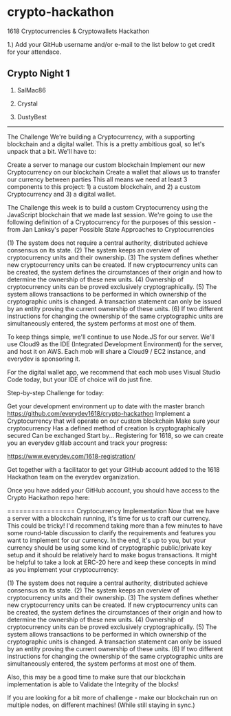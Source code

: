 # crypto-hackathon
1618 Cryptocurrencies &amp; Cryptowallets Hackathon

1.) Add your GitHub username and/or e-mail to the list below to get credit for your attendace.


Crypto Night 1
------------------
1. SalMac86

2. Crystal

3. DustyBest

-----------
The Challenge
We're building a Cryptocurrency, with a supporting blockchain and a digital wallet. This is a pretty ambitious goal, so let's unpack that a bit. We'll have to:

Create a server to manage our custom blockchain
Implement our new Cryptocurrency on our blockchain
Create a wallet that allows us to transfer our currency between parties
This all means we need at least 3 components to this project: 1) a custom blockchain, and 2) a custom Cryptocurrency and 3) a digital wallet.

The Challenge this week is to build a custom Cryptocurrency using the JavaScript blockchain that we made last session.
We're going to use the following definition of a Cryptocurrency for the purposes of this session - from Jan Lanksy's paper Possible State Approaches to Cryptocurrencies

(1) The system does not require a central authority, distributed achieve consensus on its state.
(2) The system keeps an overview of cryptocurrency units and their ownership.
(3) The system defines whether new cryptocurrency units can be created. If new cryptocurrency units can be created, the system defines the circumstances of their origin and how to determine the ownership of these new units.
(4) Ownership of cryptocurrency units can be proved exclusively cryptographically.
(5) The system allows transactions to be performed in which ownership of the cryptographic units is changed. A transaction statement can only be issued by an entity proving the current ownership of these units.
(6) If two different instructions for changing the ownership of the same cryptographic units are simultaneously entered, the system performs at most one of them.


To keep things simple, we'll continue to use Node.JS for our server. We'll use Cloud9 as the IDE (Integrated Development Environment) for the server, and host it on AWS. Each mob will share a Cloud9 / EC2 instance, and everydev is sponsoring it. 

For the digital wallet app, we recommend that each mob uses Visual Studio Code today, but your IDE of choice will do just fine.

Step-by-step Challenge for today:

Get your development environment up to date with the master branch
https://github.com/everydev1618/crypto-hackathon
Implement a Cryptocurrency that will operate on our custom blockchain
Make sure your cryptocurrency
Has a defined method of creation
Is cryptographically secured
Can be exchanged
Start by...
Registering for 1618, so we can create you an everydev gitlab account and track your progress:

https://www.everydev.com/1618-registration/ 

Get together with a facilitator to get your GitHub account added to the 1618 Hackathon team on the everydev organization.

Once you have added your GitHub account, you should have access to the Crypto Hackathon repo here:

=================
Cryptocurrency Implementation
Now that we have a server with a blockchain running, it's time for us to craft our currency.
This could be tricky! I'd recommend taking more than a few minutes to have some round-table discussion to clarify the requirements and features you want to implement for our currency.
In the end, it's up to you, but your currency should be using some kind of cryptographic public/private key setup and it should be relatively hard to make bogus transactions.
It might be helpful to take a look at ERC-20 here
and keep these concepts in mind as you implement your cryptocurrency:

(1) The system does not require a central authority, distributed achieve consensus on its state.
(2) The system keeps an overview of cryptocurrency units and their ownership.
(3) The system defines whether new cryptocurrency units can be created. If new cryptocurrency units can be created, the system defines the circumstances of their origin and how to determine the ownership of these new units.
(4) Ownership of cryptocurrency units can be proved exclusively cryptographically.
(5) The system allows transactions to be performed in which ownership of the cryptographic units is changed. A transaction statement can only be issued by an entity proving the current ownership of these units.
(6) If two different instructions for changing the ownership of the same cryptographic units are simultaneously entered, the system performs at most one of them.


Also, this may be a good time to make sure that our blockchain implementation is able to Validate the Integrity of the blocks!

If you are looking for a bit more of challenge - make our blockchain run on multiple nodes, on different machines! (While still staying in sync.)



